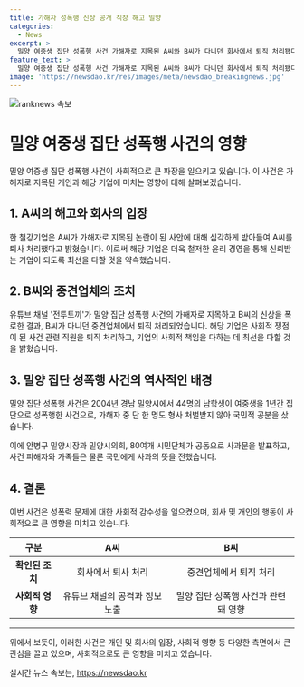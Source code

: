 ```yaml
---
title: 가해자 성폭행 신상 공개 직장 해고 밀양
categories:
  - News
excerpt: >
  밀양 여중생 집단 성폭행 사건 가해자로 지목된 A씨와 B씨가 다니던 회사에서 퇴직 처리됐다. 그들의 회사는 사안을 매우 심각하게 받아들이고 있는데, 밀양 사건과 관련된 유튜브 영상으로 인해 일어난 것으로 보인다. 이에 대한 관련 업체들의 대응은 논란이 되고 있으며, 이러한 사회적 쟁점에 대해 책임을 다할 것이라 밝혔다. 2004년 발생한 밀양 집단 성폭행 사건은 여전히 국민적 공분을 샀으며, 관련 당국과 시민들은 공동 사과문을 발표하고 있다.
feature_text: >
  밀양 여중생 집단 성폭행 사건 가해자로 지목된 A씨와 B씨가 다니던 회사에서 퇴직 처리됐다. 그들의 회사는 사안을 매우 심각하게 받아들이고 있는데, 밀양 사건과 관련된 유튜브 영상으로 인해 일어난 것으로 보인다. 이에 대한 관련 업체들의 대응은 논란이 되고 있으며, 이러한 사회적 쟁점에 대해 책임을 다할 것이라 밝혔다. 2004년 발생한 밀양 집단 성폭행 사건은 여전히 국민적 공분을 샀으며, 관련 당국과 시민들은 공동 사과문을 발표하고 있다.
image: 'https://newsdao.kr/res/images/meta/newsdao_breakingnews.jpg'
---
```


<p><img src="https://newsdao.kr/res/images/meta/newsdao_breakingnews.jpg" alt="ranknews 속보" /></p>

<h1>밀양 여중생 집단 성폭행 사건의 영향</h1>

<p data-ke-size="size16">밀양 여중생 집단 성폭행 사건이 사회적으로 큰 파장을 일으키고 있습니다. 이 사건은 가해자로 지목된 개인과 해당 기업에 미치는 영향에 대해 살펴보겠습니다.</p>

<h2 data-ke-size="size26">1. A씨의 해고와 회사의 입장</h2>

<p data-ke-size="size16">한 철강기업은 A씨가 가해자로 지목된 논란이 된 사안에 대해 심각하게 받아들여 A씨를 퇴사 처리했다고 밝혔습니다. 이로써 해당 기업은 더욱 철저한 윤리 경영을 통해 신뢰받는 기업이 되도록 최선을 다할 것을 약속했습니다.</p>

<h2 data-ke-size="size26">2. B씨와 중견업체의 조치</h2>

<p data-ke-size="size16">유튜브 채널 '전투토끼'가 밀양 집단 성폭행 사건의 가해자로 지목하고 B씨의 신상을 폭로한 결과, B씨가 다니던 중견업체에서 퇴직 처리되었습니다. 해당 기업은 사회적 쟁점이 된 사건 관련 직원을 퇴직 처리하고, 기업의 사회적 책임을 다하는 데 최선을 다할 것을 밝혔습니다.</p>

<h2 data-ke-size="size26">3. 밀양 집단 성폭행 사건의 역사적인 배경</h2>

<p data-ke-size="size16">밀양 집단 성폭행 사건은 2004년 경남 밀양시에서 44명의 남학생이 여중생을 1년간 집단으로 성폭행한 사건으로, 가해자 중 단 한 명도 형사 처벌받지 않아 국민적 공분을 샀습니다.</p>

<p data-ke-size="size16">이에 안병구 밀양시장과 밀양시의회, 80여개 시민단체가 공동으로 사과문을 발표하고, 사건 피해자와 가족들은 물론 국민에게 사과의 뜻을 전했습니다.</p>

<h2 data-ke-size="size26">4. 결론</h2>

<p data-ke-size="size16">이번 사건은 성폭력 문제에 대한 사회적 감수성을 일으켰으며, 회사 및 개인의 행동이 사회적으로 큰 영향을 미치고 있습니다.</p>

<table>
    <thead>
        <tr>
            <th style="text-align: center;">구분</th>
            <th style="text-align: center;">A씨</th>
            <th style="text-align: center;">B씨</th>
        </tr>
    </thead>
    <tbody>
        <tr>
            <td style="text-align: center; height: 17px;"><b>확인된 조치</b></td>
            <td style="text-align: center; height: 17px;">회사에서 퇴사 처리</td>
            <td style="text-align: center; height: 17px;">중견업체에서 퇴직 처리</td>
        </tr>
        <tr>
            <td style="text-align: center; height: 17px;"><b>사회적 영향</b></td>
            <td style="text-align: center; height: 17px;">유튜브 채널의 공격과 정보 노출</td>
            <td style="text-align: center; height: 17px;">밀양 집단 성폭행 사건과 관련돼 영향</td>
        </tr>
    </tbody>
</table>

<hr>

<p data-ke-size="size16">위에서 보듯이, 이러한 사건은 개인 및 회사의 입장, 사회적 영향 등 다양한 측면에서 큰 관심을 끌고 있으며, 사회적으로도 큰 영향을 미치고 있습니다.</p>
실시간 뉴스 속보는, <a href="https://newsdao.kr" rel="dofollow">https://newsdao.kr</a>


